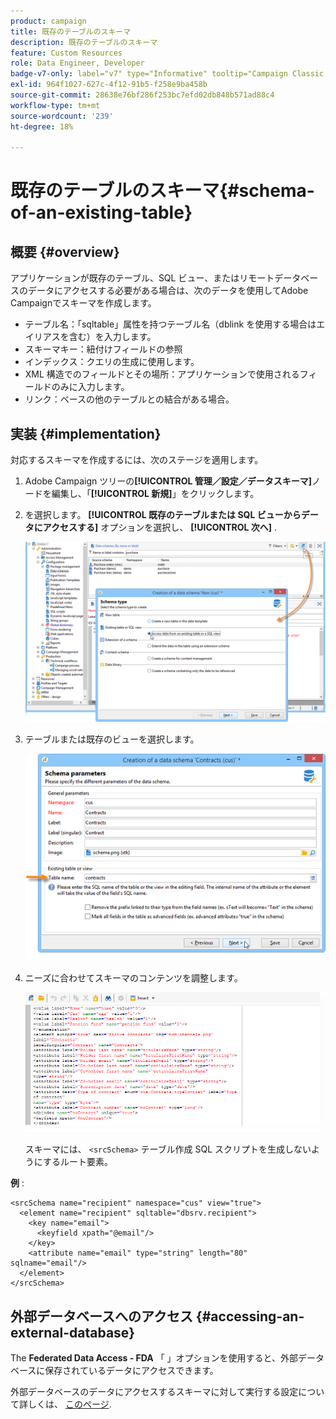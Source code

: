 ```yaml
---
product: campaign
title: 既存のテーブルのスキーマ
description: 既存のテーブルのスキーマ
feature: Custom Resources
role: Data Engineer, Developer
badge-v7-only: label="v7" type="Informative" tooltip="Campaign Classic v7 にのみ適用されます"
exl-id: 964f1027-627c-4f12-91b5-f258e9ba458b
source-git-commit: 28638e76bf286f253bc7efd02db848b571ad88c4
workflow-type: tm+mt
source-wordcount: '239'
ht-degree: 18%

---
```


# 既存のテーブルのスキーマ{#schema-of-an-existing-table}

## 概要 {#overview}

アプリケーションが既存のテーブル、SQL ビュー、またはリモートデータベースのデータにアクセスする必要がある場合は、次のデータを使用してAdobe Campaignでスキーマを作成します。

* テーブル名：「sqltable」属性を持つテーブル名（dblink を使用する場合はエイリアスを含む）を入力します。
* スキーマキー：紐付けフィールドの参照
* インデックス：クエリの生成に使用します。
* XML 構造でのフィールドとその場所：アプリケーションで使用されるフィールドのみに入力します。
* リンク：ベースの他のテーブルとの結合がある場合。

## 実装 {#implementation}

対応するスキーマを作成するには、次のステージを適用します。

1. Adobe Campaign ツリーの&#x200B;**[!UICONTROL 管理／設定／データスキーマ]**&#x200B;ノードを編集し、「**[!UICONTROL 新規]**」をクリックします。
1. を選択します。 **[!UICONTROL 既存のテーブルまたは SQL ビューからデータにアクセスする]** オプションを選択し、 **[!UICONTROL 次へ]** .

   ![](assets/s_ncs_configuration_extand_a_schema.png)

1. テーブルまたは既存のビューを選択します。

   ![](assets/s_ncs_configuration_select_table.png)

1. ニーズに合わせてスキーマのコンテンツを調整します。

   ![](assets/s_ncs_configuration_view_create_schema.png)

   スキーマには、 `<srcSchema>` テーブル作成 SQL スクリプトを生成しないようにするルート要素。

**例** :

```
<srcSchema name="recipient" namespace="cus" view="true">
  <element name="recipient" sqltable="dbsrv.recipient">
    <key name="email">
      <keyfield xpath="@email"/>
    </key>   
    <attribute name="email" type="string" length="80" sqlname="email"/>
  </element>
</srcSchema>
```

## 外部データベースへのアクセス {#accessing-an-external-database}

The **Federated Data Access - FDA** 「 」オプションを使用すると、外部データベースに保存されているデータにアクセスできます。

外部データベースのデータにアクセスするスキーマに対して実行する設定について詳しくは、 [このページ](../../installation/using/creating-data-schema.md).
